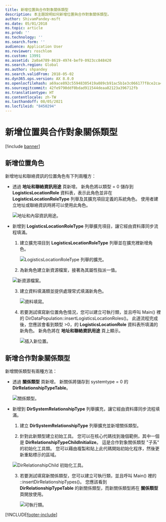 ```yaml
---
title: 新增位置與合作對象關係類型
description: 本主題說明如何新增位置與合作對象關係類型。
author: ShivamPandey-msft
ms.date: 05/01/2018
ms.topic: article
ms.prod: ''
ms.technology: ''
ms.search.form: ''
audience: Application User
ms.reviewer: roschlom
ms.custom: 13991
ms.assetid: 2a0a4789-8619-4974-bef9-0923cc848420
ms.search.region: Global
ms.author: shpandey
ms.search.validFrom: 2018-05-02
ms.dyn365.ops.version: AX 8.0.0
ms.openlocfilehash: a69ace892c55948305419a089cb91ac5b1e3c066177f8ce2ca441f1dd01c2af0
ms.sourcegitcommit: 42fe9790ddf0bdad911544deaa82123a396712fb
ms.translationtype: HT
ms.contentlocale: zh-TW
ms.lasthandoff: 08/05/2021
ms.locfileid: "8450294"
---
```

# <a name="add-location-and-party-relationship-types"></a>新增位置與合作對象關係類型 

[!include [banner](../includes/banner.md)]

## <a name="add-location-roles"></a>新增位置角色

新增地址和聯絡資訊的位置角色有下列兩種方：

-  透過 **地址和聯絡資訊用途** 頁新增。 新角色將以類型 = 0 儲存到 **LogisticsLocationRole** 資料表，表示此角色並非在 **LogisticsLocationRoleType** 列舉及其擴充項目定義的系統角色。 使用者建立地址或聯絡資訊時將可以使用此角色。

    ![地址和內容資訊用途。](media/Address-Contact.PNG)

-  新增到 **LogisticsLocationRoleType** 列舉擴充項目，讓它經由資料庫同步流程填滿。

    1.  建立擴充項目到 **LogisticsLocationRoleType** 列舉並在擴充裡新增角色。 
  
        ![LogisticsLocationRoleType 列舉的擴充。](media/Logistics.PNG)

    2. 為新角色建立新資源檔案，接著為其屬性指派一值。
     
     ![新資源檔案。](media/Resource.PNG)
        
    3.  建立資料填滿類並提供處理常式填滿新角色。 

        ![資料填寫。](media/Dirdata.PNG)

    4.  若要測試填寫新位置角色情況，您可以建立可執行類，並且呼叫 Main() 裡的 DirDataPopulation::insertLogisticsLocationRoles()。 此道流程完成後，您應該會看到類型 \>0，的 **LogisticsLocationRole** 資料表所填滿的新角色。 新角色將在 **地址和聯絡資訊用途** 頁上顯示。

        ![插入新位置。](media/InsertNewLocation.PNG)

## <a name="add-party-relationship-types"></a>新增合作對象關係類型 

新增關係類型有兩種方法：

-   透過 **關係類型** 頁新增。 新關係將儲存到 systemtype = 0 的 **DirRelationshipTypeTable**。

    ![關係類型。](media/Relationship.PNG)

-  新增到 **DirSystemRelationshipType** 列舉擴充，讓它經由資料庫同步流程填滿。

    1.  建立 **DirSystemRelationshipType** 列舉擴充並新增關係類型。

    2. 針對此新類型建立初始工具。 您可以在核心代碼找到幾個範例，其中一個是 **DirRelationshipTypeChildInitialize**。 這是合作對象關係類型 "子系" 的初始化工具類。 您可以藉由複製和貼上此代碼開始初始化程序，然後更新重點標示的區域。
    
    ![DirRelationshipChild 初始化工具。](media/DirRelationship.PNG)

    3.  若要測試填寫新關係類型，您可以建立可執行類，並且呼叫 Main() 裡的 ::insertDirRelationshipTypes()。 您應該看到 **DirRelationshipTypeTable** 的新關係類型，而新關係類型將在 **關係類型** 頁開放使用。

        ![可執行類。](media/Runnable.PNG)


[!INCLUDE[footer-include](../../includes/footer-banner.md)]
